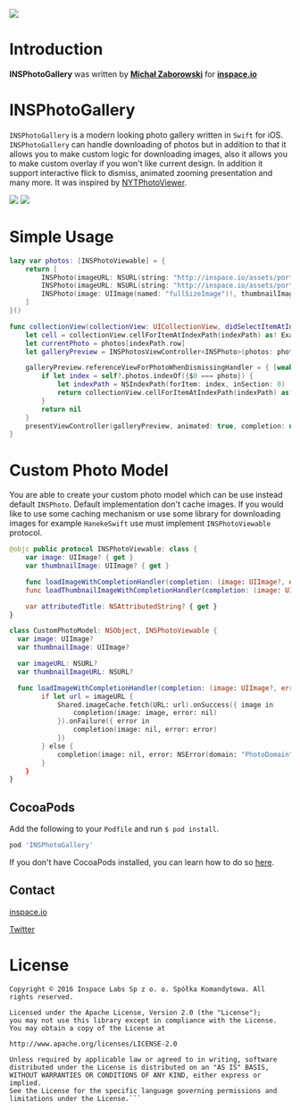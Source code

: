 [![](http://inspace.io/github-cover.jpg)](http://inspace.io)

# Introduction

**INSPhotoGallery** was written by **[Michał Zaborowski](https://github.com/m1entus)** for **[inspace.io](http://inspace.io)**

# INSPhotoGallery

`INSPhotoGallery` is a modern looking photo gallery written in `Swift` for iOS. `INSPhotoGallery` can handle downloading of photos but in addition to that it allows you to make custom logic for downloading images, also it allows you to make custom overlay if you won't like current design. In addition it support interactive flick to dismiss, animated zooming presentation and many more. It was inspired by [NYTPhotoViewer](https://github.com/NYTimes/NYTPhotoViewer).

[![](https://raw.github.com/inspace-io/INSPhotoGallery/master/Screens/animation.gif)](https://raw.github.com/inspace-io/INSPhotoGallery/master/Screens/animation.gif)
[![](https://raw.github.com/inspace-io/INSPhotoGallery/master/Screens/screen.png)](https://raw.github.com/inspace-io/INSPhotoGallery/master/Screens/screen.png)

# Simple Usage

```swift
lazy var photos: [INSPhotoViewable] = {
    return [
        INSPhoto(imageURL: NSURL(string: "http://inspace.io/assets/portfolio/thumb/13-3f15416ddd11d38619289335fafd498d.jpg"), thumbnailImage: UIImage(named: "thumbnailImage")!),
        INSPhoto(imageURL: NSURL(string: "http://inspace.io/assets/portfolio/thumb/13-3f15416ddd11d38619289335fafd498d.jpg"), thumbnailImage: UIImage(named: "thumbnailImage")!),
        INSPhoto(image: UIImage(named: "fullSizeImage")!, thumbnailImage: UIImage(named: "thumbnailImage")!),
    ]
}()
```

```swift
func collectionView(collectionView: UICollectionView, didSelectItemAtIndexPath indexPath: NSIndexPath) {
    let cell = collectionView.cellForItemAtIndexPath(indexPath) as! ExampleCollectionViewCell
    let currentPhoto = photos[indexPath.row]
    let galleryPreview = INSPhotosViewController<INSPhoto>(photos: photos, initialPhoto: currentPhoto, referenceView: cell)

    galleryPreview.referenceViewForPhotoWhenDismissingHandler = { [weak self] photo in
        if let index = self?.photos.indexOf({$0 === photo}) {
            let indexPath = NSIndexPath(forItem: index, inSection: 0)
            return collectionView.cellForItemAtIndexPath(indexPath) as? ExampleCollectionViewCell
        }
        return nil
    }
    presentViewController(galleryPreview, animated: true, completion: nil)
}
```

# Custom Photo Model

You are able to create your custom photo model which can be use instead default `INSPhoto`. Default implementation don't cache images. If you would like to use some caching mechanism or use some library for downloading images for example `HanekeSwift` use must implement `INSPhotoViewable` protocol.

```swift
@objc public protocol INSPhotoViewable: class {
    var image: UIImage? { get }
    var thumbnailImage: UIImage? { get }

    func loadImageWithCompletionHandler(completion: (image: UIImage?, error: NSError?) -> ())
    func loadThumbnailImageWithCompletionHandler(completion: (image: UIImage?, error: NSError?) -> ())

    var attributedTitle: NSAttributedString? { get }
}
```

```swift
class CustomPhotoModel: NSObject, INSPhotoViewable {
  var image: UIImage?
  var thumbnailImage: UIImage?

  var imageURL: NSURL?
  var thumbnailImageURL: NSURL?

  func loadImageWithCompletionHandler(completion: (image: UIImage?, error: NSError?) -> ()) {
        if let url = imageURL {
            Shared.imageCache.fetch(URL: url).onSuccess({ image in
                completion(image: image, error: nil)
            }).onFailure({ error in
                completion(image: nil, error: error)
            })
        } else {
            completion(image: nil, error: NSError(domain: "PhotoDomain", code: -1, userInfo: [ NSLocalizedDescriptionKey: "Couldn't load image"]))
        }
    }
}
```

## CocoaPods

Add the following to your `Podfile` and run `$ pod install`.

``` ruby
pod 'INSPhotoGallery'
```

If you don't have CocoaPods installed, you can learn how to do so [here](http://cocoapods.org).

## Contact

[inspace.io](http://inspace.io)

[Twitter](https://twitter.com/inspace_io)

# License
```
Copyright © 2016 Inspace Labs Sp z o. o. Spółka Komandytowa. All rights reserved.

Licensed under the Apache License, Version 2.0 (the "License");
you may not use this library except in compliance with the License.
You may obtain a copy of the License at

http://www.apache.org/licenses/LICENSE-2.0

Unless required by applicable law or agreed to in writing, software
distributed under the License is distributed on an "AS IS" BASIS,
WITHOUT WARRANTIES OR CONDITIONS OF ANY KIND, either express or implied.
See the License for the specific language governing permissions and
limitations under the License.```
